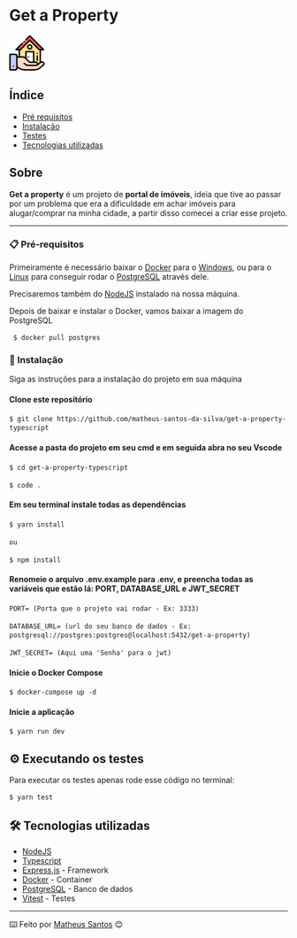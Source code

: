 # Get a Property 

![Logo](./public/logo/logo.png)


## Índice
* [Pré requisitos](#📋-pré-requisitos)
* [Instalação](#🔧-instalação)
* [Testes](#⚙️-executando-os-testes)
* [Tecnologias utilizadas](#🛠️-tecnologias-utilizadas)


## Sobre
**Get a property** é um projeto de **portal de imóveis**, ideia que tive ao passar por um problema que era a dificuldade em achar imóveis para alugar/comprar na minha cidade, a partir disso comecei a criar esse projeto.

----

### 📋 Pré-requisitos

Primeiramente é necessário baixar o [Docker](https://docs.docker.com/) para o [Windows](https://docs.docker.com/desktop/install/windows-install/), ou para o [Linux](https://docs.docker.com/desktop/install/mac-install/) para conseguir rodar o [PostgreSQL](https://www.postgresql.org/docs/) através dele. 

Precisaremos também do [NodeJS](https://nodejs.org/en/download) instalado na nossa máquina.

Depois de baixar e instalar o Docker, vamos baixar a imagem do PostgreSQL 

```
 $ docker pull postgres
```

### 🔧 Instalação

Siga as instruções para a instalação do projeto em sua máquina

#### Clone este repositório

```
$ git clone https://github.com/matheus-santos-da-silva/get-a-property-typescript
```

#### Acesse a pasta do projeto em seu cmd e em seguida abra no seu Vscode

```
$ cd get-a-property-typescript

$ code .
```
#### Em seu terminal instale todas as dependências
```
$ yarn install 

ou

$ npm install
```
#### Renomeie o arquivo **.env.example** para **.env**, e preencha todas as variáveis que estão lá: **PORT, DATABASE_URL e JWT_SECRET**
 
```
PORT= (Porta que o projeto vai rodar - Ex: 3333)

DATABASE_URL= (url do seu banco de dados - Ex: postgresql://postgres:postgres@localhost:5432/get-a-property)

JWT_SECRET= (Aqui uma 'Senha' para o jwt)
```
#### Inicie o Docker Compose 

```
$ docker-compose up -d 
```

#### Inicie a aplicação

```
$ yarn run dev  
```

## ⚙️ Executando os testes

Para executar os testes apenas rode esse código no terminal: 

```
$ yarn test
```


## 🛠️ Tecnologias utilizadas

* [NodeJS](https://nodejs.org/docs/latest/api/) 
* [Typescript](https://www.typescriptlang.org/docs/)
* [Express.js](https://expressjs.com/pt-br/) - Framework
* [Docker](https://docs.docker.com/) - Container
* [PostgreSQL](https://www.postgresql.org/docs/) - Banco de dados
* [Vitest](https://vitest.dev/) - Testes

---
⌨️ Feito por [Matheus Santos](https://github.com/matheus-santos-da-silva) 😊